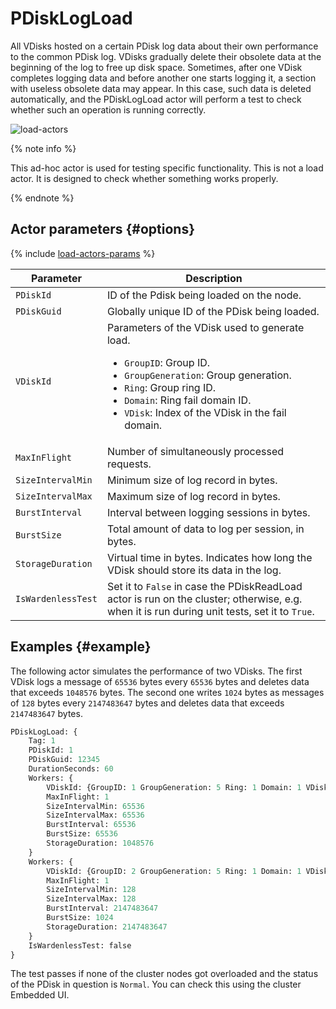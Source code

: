 # PDiskLogLoad

All VDisks hosted on a certain PDisk log data about their own performance to the common PDisk log. VDisks gradually delete their obsolete data at the beginning of the log to free up disk space. Sometimes, after one VDisk completes logging data and before another one starts logging it, a section with useless obsolete data may appear. In this case, such data is deleted automatically, and the PDiskLogLoad actor will perform a test to check whether such an operation is running correctly.

![load-actors](../_assets/pdisklogload.svg)

{% note info %}

This ad-hoc actor is used for testing specific functionality. This is not a load actor. It is designed to check whether something works properly.

{% endnote %}

## Actor parameters {#options}

{% include [load-actors-params](../_includes/load-actors-params.md) %}

| Parameter | Description |
| --- | --- |
| `PDiskId` | ID of the Pdisk being loaded on the node. |
| `PDiskGuid` | Globally unique ID of the PDisk being loaded. |
| `VDiskId` | Parameters of the VDisk used to generate load.<ul><li>`GroupID`: Group ID.</li><li>`GroupGeneration`: Group generation.</li><li>`Ring`: Group ring ID.</li><li>`Domain`: Ring fail domain ID.</li><li>`VDisk`: Index of the VDisk in the fail domain.</li></ul> |
| `MaxInFlight` | Number of simultaneously processed requests. |
| `SizeIntervalMin` | Minimum size of log record in bytes. |
| `SizeIntervalMax` | Maximum size of log record in bytes. |
| `BurstInterval` | Interval between logging sessions in bytes. |
| `BurstSize` | Total amount of data to log per session, in bytes. |
| `StorageDuration` | Virtual time in bytes. Indicates how long the VDisk should store its data in the log. |
| `IsWardenlessTest` | Set it to `False` in case the PDiskReadLoad actor is run on the cluster; otherwise, e.g. when it is run during unit tests, set it to `True`. |

## Examples {#example}

The following actor simulates the performance of two VDisks. The first VDisk logs a message of `65536` bytes every `65536` bytes and deletes data that exceeds `1048576` bytes. The second one writes `1024` bytes as messages of `128` bytes every `2147483647` bytes and deletes data that exceeds `2147483647` bytes.

```proto
PDiskLogLoad: {
    Tag: 1
    PDiskId: 1
    PDiskGuid: 12345
    DurationSeconds: 60
    Workers: {
        VDiskId: {GroupID: 1 GroupGeneration: 5 Ring: 1 Domain: 1 VDisk: 1}
        MaxInFlight: 1
        SizeIntervalMin: 65536
        SizeIntervalMax: 65536
        BurstInterval: 65536
        BurstSize: 65536
        StorageDuration: 1048576
    }
    Workers: {
        VDiskId: {GroupID: 2 GroupGeneration: 5 Ring: 1 Domain: 1 VDisk: 1}
        MaxInFlight: 1
        SizeIntervalMin: 128
        SizeIntervalMax: 128
        BurstInterval: 2147483647
        BurstSize: 1024
        StorageDuration: 2147483647
    }
    IsWardenlessTest: false
}
```

The test passes if none of the cluster nodes got overloaded and the status of the PDisk in question is `Normal`. You can check this using the cluster Embedded UI.
